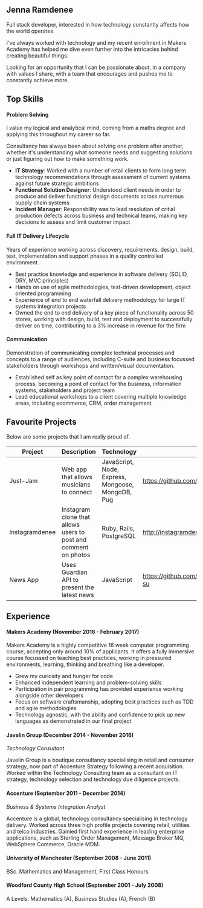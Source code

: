 ## Jenna Ramdenee

Full stack developer, interested in how technology constantly affects how the world operates.

I've always worked with technology and my recent enrollment in Makers Academy has helped me dive even further into the intricacies behind creating beautiful things.

Looking for an opportunity that I can be passionate about, in a company with values I share, with a team that encourages and pushes me to constantly achieve more.

## Top Skills

#### Problem Solving

I value my logical and analytical mind, coming from a maths degree and applying this throughout my career so far. 

Consultancy has always been about solving one problem after another, whether it's understanding what someone needs and suggesting solutions or just figuring out how to make something work.

- **IT Strategy**: Worked with a number of retail clients to form long term technology recommendations through assessment of current systems against future strategic ambitions
- **Functional Solution Designer**: Understood client needs in order to produce and deliver functional design documents across numerous supply chain systems
- **Incident Manager**: Responsbility was to lead resolution of critial production defects across business and technical teams, making key decisions to assess and limit customer impact

#### Full IT Delivery Lifecycle

Years of experience working across discovery, requirements, design, build, test, implementation and support phases in a quality controlled environment.

- Best practice knowledge and experience in software delivery (SOLID, DRY, MVC principles)
- Hands on use of agile methodologies, test-driven development, object oriented programming
- Experience of end to end waterfall delivery methodology for large IT systems integration projects
- Owned the end to end delivery of a key piece of functionality across 50 stores, working with design, build, test and deployment to successfully deliver on time, contributing to a 3% increase in revenue for the firm

#### Communication

Demonstration of communicating complex technical processes and concepts to a range of audiences, including C-suite and business focussed stakeholders through workshops and written/visual documentation.

- Established self as key point of contact for a complex warehousing process, becoming a point of contact for the business, information systems, stakeholders and project team
- Lead educational workshops to a client covering multiple knowledge areas, including ecommerce, CRM, order management

## Favourite Projects

Below are some projects that I am really proud of.

| Project        | Description                                                     | Technology                                        | Link                                     |
|----------------|-----------------------------------------------------------------|---------------------------------------------------|------------------------------------------|
| Just-Jam       | Web app that allows musicians to connect                        | JavaScript, Node, Express, Mongoose, MongoDB, Pug | https://github.com/Gweaton/just-jam      |
| Instagramdenee | Instagram clone that allows users to post and comment on photos | Ruby, Rails, PostgreSQL                           | http://instagramdenee.herokuapp.com/     |
| News App       | Uses Guardian API to present the latest news                    | JavaScript                                        | https://github.com/jennaramdenee/news-su |

## Experience

#### Makers Academy (November 2016 - February 2017)

Makers Academy is a highly competitive 16 week computer programming course, accepting only around 10% of applicants. It offers a fully immersive course focussed on teaching best practices, working in pressured environments, learning, thinking and breathing like a developer.

- Grew my curiosity and hunger for code
- Enhanced independent learning and problem-solving skills
- Participation in pair programming has provided experience working alongside other developers
- Focus on software craftsmanship, adopting best practices such as TDD and agile methodologies
- Technology agnostic, with the ability and confidence to pick up new languages as demonstrated in our final project 

#### Javelin Group (December 2014 - November 2016)    
*Technology Consultant*  

Javelin Group is a boutique consultancy specialising in retail and consumer strategy, now part of Accenture Strategy following a recent acquisition. Worked within the Technology Consulting team as a consultant on IT strategy, technology selection and technology due diligence projects.

#### Accenture (September 2011 - December 2014)   
*Business & Systems Integration Analyst*  

Accenture is a global, technology consultancy specialising in technology delivery. Worked across three high profile projects covering retail, utilities and telco industries. Gainied first hand experience in leading enterprise applications, such as Sterling Order Management, Message Broker MQ, WebSphere Commerce, Oracle MDM.

#### University of Manchester (September 2008 - June 2011)

BSc. Mathematics and Management, First Class Honours

#### Woodford County High School (September 2001 - July 2008)

A Levels: Mathematics (A), Business Studies (A), French (B)
